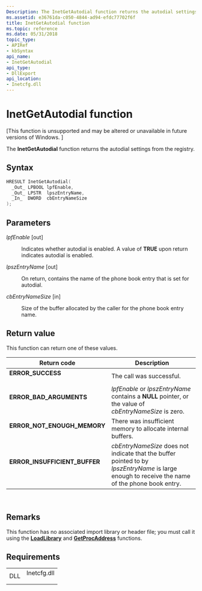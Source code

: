 ```yaml
---
Description: The InetGetAutodial function returns the autodial settings from the registry.
ms.assetid: e36761da-c050-4844-ad94-efdc77702f6f
title: InetGetAutodial function
ms.topic: reference
ms.date: 05/31/2018
topic_type: 
- APIRef
- kbSyntax
api_name: 
- InetGetAutodial
api_type: 
- DllExport
api_location: 
- Inetcfg.dll
---
```


# InetGetAutodial function

\[This function is unsupported and may be altered or unavailable in future versions of Windows. \]

The **InetGetAutodial** function returns the autodial settings from the registry.

## Syntax


```C++
HRESULT InetGetAutodial(
  _Out_ LPBOOL lpfEnable,
  _Out_ LPSTR  lpszEntryName,
  _In_  DWORD  cbEntryNameSize
);
```



## Parameters

<dl> <dt>

*lpfEnable* \[out\]
</dt> <dd>

Indicates whether autodial is enabled. A value of **TRUE** upon return indicates autodial is enabled.

</dd> <dt>

*lpszEntryName* \[out\]
</dt> <dd>

On return, contains the name of the phone book entry that is set for autodial.

</dd> <dt>

*cbEntryNameSize* \[in\]
</dt> <dd>

Size of the buffer allocated by the caller for the phone book entry name.

</dd> </dl>

## Return value

This function can return one of these values.



| Return code                                                                                                | Description                                                                                                                                               |
|------------------------------------------------------------------------------------------------------------|-----------------------------------------------------------------------------------------------------------------------------------------------------------|
| <dl> <dt>**ERROR\_SUCCESS**</dt> </dl>              | The call was successful.<br/>                                                                                                                       |
| <dl> <dt>**ERROR\_BAD\_ARGUMENTS**</dt> </dl>       | *lpfEnable* or *lpszEntryName* contains a **NULL** pointer, or the value of *cbEntryNameSize* is zero.<br/>                                         |
| <dl> <dt>**ERROR\_NOT\_ENOUGH\_MEMORY**</dt> </dl>  | There was insufficient memory to allocate internal buffers.<br/>                                                                                    |
| <dl> <dt>**ERROR\_INSUFFICIENT\_BUFFER**</dt> </dl> | *cbEntryNameSize* does not indicate that the buffer pointed to by *lpszEntryName* is large enough to receive the name of the phone book entry.<br/> |



 

## Remarks

This function has no associated import library or header file; you must call it using the [**LoadLibrary**](/windows/win32/api/libloaderapi/nf-libloaderapi-loadlibrarya) and [**GetProcAddress**](/windows/win32/api/libloaderapi/nf-libloaderapi-getprocaddress) functions.

## Requirements



|                |                                                                                        |
|----------------|----------------------------------------------------------------------------------------|
| DLL<br/> | <dl> <dt>Inetcfg.dll</dt> </dl> |



 

 